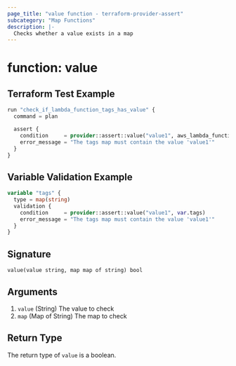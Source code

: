 ```yaml
---
page_title: "value function - terraform-provider-assert"
subcategory: "Map Functions"
description: |-
  Checks whether a value exists in a map
---
```


# function: value



## Terraform Test Example

```terraform
run "check_if_lambda_function_tags_has_value" {
  command = plan

  assert {
    condition     = provider::assert::value("value1", aws_lambda_function.example.tags)
    error_message = "The tags map must contain the value 'value1'"
  }
}
```

## Variable Validation Example

```terraform
variable "tags" {
  type = map(string)
  validation {
    condition     = provider::assert::value("value1", var.tags)
    error_message = "The tags map must contain the value 'value1'"
  }
}
```

## Signature

<!-- signature generated by tfplugindocs -->
```text
value(value string, map map of string) bool
```

## Arguments

<!-- arguments generated by tfplugindocs -->
1. `value` (String) The value to check
1. `map` (Map of String) The map to check


## Return Type

The return type of `value` is a boolean.
